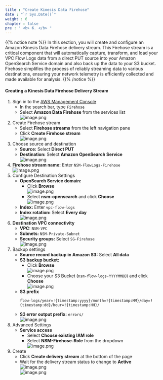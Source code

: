 ```yaml
---
title : "Create Kinesis Data Firehose"
date : "`r Sys.Date()`"
weight : 6
chapter : false
pre : " <b> 6. </b> "
---
```


{{% notice note %}}
In this section, you will create and configure an Amazon Kinesis Data Firehose delivery stream. This Firehose stream is a critical component that will automatically capture, transform, and load your VPC Flow Logs data from a direct PUT source into your Amazon OpenSearch Service domain and also back up the data to your S3 bucket. Firehose simplifies the process of reliably streaming data to various destinations, ensuring your network telemetry is efficiently collected and made available for analysis.
{{% /notice %}}

#### Creating a Kinesis Data Firehose Delivery Stream
1. Sign in to the [AWS Management Console](https://aws.amazon.com/console/)
    - In the search bar, type `Firehose`
    - Select **Amazon Data Firehose** from the services list    
    ![image.png](../images/6/image.png)    
2. Create Firehose stream
    - Select **Firehose streams** from the left navigation pane
    - Click **Create Firehose stream**    
    ![image.png](../images/6/image%201.png)    
3. Choose source and destination
    - **Source:** Select **Direct PUT**
    - **Destination:** Select **Amazon OpenSearch Service**    
    ![image.png](../images/6/image%202.png)    
4. **Firehose stream name:** Enter `NSM-FlowLogs-Firehose`    
    ![image.png](../images/6/image%203.png)    
5. Configure Destination Settings
    - **OpenSearch Service domain:**
        - Click **Browse**            
            ![image.png](../images/6/image%204.png)            
        - Select **nsm-opensearch** and click **Choose**            
            ![image.png](../images/6/image%205.png)            
    - **Index:** Enter `vpc-flow-logs`
    - **Index rotation:** Select **Every day**        
        ![image.png](../images/6/image%206.png)        
6. **Destination VPC connectivity**
    - **VPC:** `NSM-VPC`
    - **Subnets:** `NSM-Private-Subnet`
    - **Security groups:** Select `SG-Firehose`        
        ![image.png](../images/6/image%207.png)        
7. Backup settings
    - **Source record backup in Amazon S3:** Select **All data**
    - **S3 backup bucket:**
        - Click **Browse**            
            ![image.png](../images/6/image%208.png)            
        - Choose your S3 Bucket (`nsm-flow-logs-YYYYMMDD`) and click **Choose**            
            ![image.png](../images/6/image%209.png)            
    - **S3 prefix**        
        ```
        flow-logs/year=!{timestamp:yyyy}/month=!{timestamp:MM}/day=!{timestamp:dd}/hour=!{timestamp:HH}/
        ```        
    - **S3 error output prefix:** `errors/`    
    ![image.png](../images/6/image%2010.png)    
8. Advanced Settings
    - **Service access**
        - Select **Choose existing IAM role**
        - Select **NSM-Firehose-Role** from the dropdown    
    ![image.png](../images/6/image%2011.png)    
9. Create
    - Click **Create delivery stream** at the bottom of the page
    - Wait for the delivery stream status to change to **Active**    
    ![image.png](../images/6/image%2012.png)    
    ![image.png](../images/6/image%2013.png)